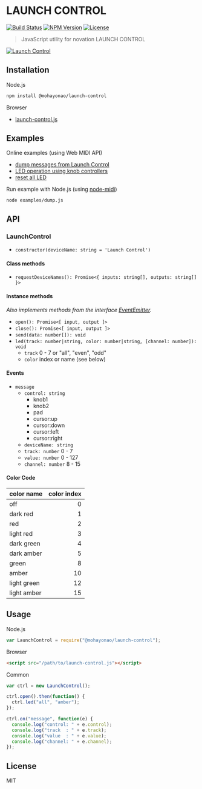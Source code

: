 # LAUNCH CONTROL
[![Build Status](http://img.shields.io/travis/mohayonao/launch-control.svg?style=flat-square)](https://travis-ci.org/mohayonao/launch-control)
[![NPM Version](http://img.shields.io/npm/v/@mohayonao/launch-control.svg?style=flat-square)](https://www.npmjs.org/package/@mohayonao/launch-control)
[![License](http://img.shields.io/badge/license-MIT-brightgreen.svg?style=flat-square)](http://mohayonao.mit-license.org/)

> JavaScript utility for novation LAUNCH CONTROL

[![Launch Control](http://otononaru.appspot.com/cdn/git-hub/launch-control/launch-control.png)](http://www.h-resolution.com/novation/launchcontrol.php)

## Installation

Node.js

```sh
npm install @mohayonao/launch-control
```

Browser

- [launch-control.js](http://mohayonao.github.io/launch-control/build/launch-control.js)

## Examples

Online examples (using Web MIDI API)

- [dump messages from Launch Control](http://mohayonao.github.io/launch-control/examples/dump.html)
- [LED operation using knob controllers](http://mohayonao.github.io/launch-control/examples/led.html)
- [reset all LED](http://mohayonao.github.io/launch-control/examples/reset.html)

Run example with Node.js (using [node-midi](https://github.com/justinlatimer/node-midi))

```
node examples/dump.js
```

## API
### LaunchControl
- `constructor(deviceName: string = 'Launch Control')`

#### Class methods

- `requestDeviceNames(): Promise<{ inputs: string[], outputs: string[] }>`

#### Instance methods
_Also implements methods from the interface [EventEmitter](https://nodejs.org/api/events.html)._

- `open(): Promise<[ input, output ]>`
- `close(): Promise<[ input, output ]>`
- `send(data: number[]): void`
- `led(track: number|string, color: number|string, [channel: number]): void`
  - `track` 0 - 7 or "all", "even", "odd"
  - `color` index or name (see below)

#### Events

- `message`
  - `control: string`
    - knob1
    - knob2
    - pad
    - cursor:up
    - cursor:down
    - cursor:left
    - cursor:right
  - `deviceName: string`
  - `track: number` 0 - 7
  - `value: number` 0 - 127
  - `channel: number` 8 - 15

#### Color Code
| color name  | color index |
|-------------|------------:|
| off         | 0           |
| dark red    | 1           |
| red         | 2           |
| light red   | 3           |
| dark green  | 4           |
| dark amber  | 5           |
| green       | 8           |
| amber       | 10          |
| light green | 12          |
| light amber | 15          |

## Usage

Node.js

```js
var LaunchControl = require("@mohayonao/launch-control");
```

Browser
```html
<script src="/path/to/launch-control.js"></script>
```

Common

```js
var ctrl = new LaunchControl();

ctrl.open().then(function() {
  ctrl.led("all", "amber");
});

ctrl.on("message", function(e) {
  console.log("control: " + e.control);
  console.log("track  : " + e.track);
  console.log("value  : " + e.value);
  console.log("channel: " + e.channel);
});
```

## License
MIT
